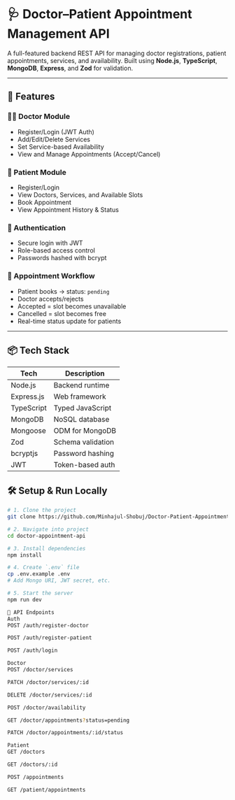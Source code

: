 # 🩺 Doctor–Patient Appointment Management API

A full-featured backend REST API for managing doctor registrations, patient appointments, services, and availability. Built using **Node.js**, **TypeScript**, **MongoDB**, **Express**, and **Zod** for validation.

---

## 🚀 Features

### 👨‍⚕️ Doctor Module

- Register/Login (JWT Auth)
- Add/Edit/Delete Services
- Set Service-based Availability
- View and Manage Appointments (Accept/Cancel)

### 👤 Patient Module

- Register/Login
- View Doctors, Services, and Available Slots
- Book Appointment
- View Appointment History & Status

### 🔐 Authentication

- Secure login with JWT
- Role-based access control
- Passwords hashed with bcrypt

### 🔁 Appointment Workflow

- Patient books → status: `pending`
- Doctor accepts/rejects
- Accepted = slot becomes unavailable
- Cancelled = slot becomes free
- Real-time status update for patients

---

## 📦 Tech Stack

| Tech       | Description       |
| ---------- | ----------------- |
| Node.js    | Backend runtime   |
| Express.js | Web framework     |
| TypeScript | Typed JavaScript  |
| MongoDB    | NoSQL database    |
| Mongoose   | ODM for MongoDB   |
| Zod        | Schema validation |
| bcryptjs   | Password hashing  |
| JWT        | Token-based auth  |

## 🛠 Setup & Run Locally

```bash
# 1. Clone the project
git clone https://github.com/Minhajul-Shobuj/Doctor-Patient-Appointment-Management-System-

# 2. Navigate into project
cd doctor-appointment-api

# 3. Install dependencies
npm install

# 4. Create `.env` file
cp .env.example .env
# Add Mongo URI, JWT secret, etc.

# 5. Start the server
npm run dev

📮 API Endpoints
Auth
POST /auth/register-doctor

POST /auth/register-patient

POST /auth/login

Doctor
POST /doctor/services

PATCH /doctor/services/:id

DELETE /doctor/services/:id

POST /doctor/availability

GET /doctor/appointments?status=pending

PATCH /doctor/appointments/:id/status

Patient
GET /doctors

GET /doctors/:id

POST /appointments

GET /patient/appointments
```
